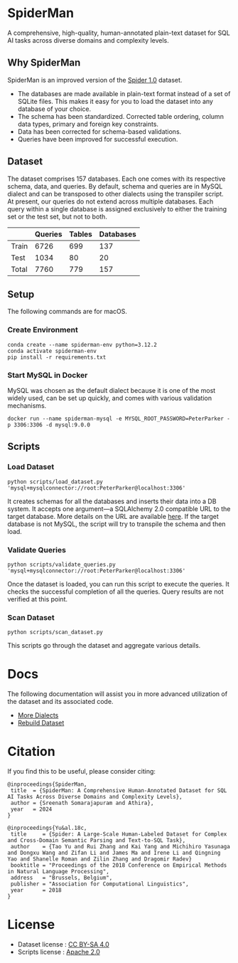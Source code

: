 # SpiderMan
A comprehensive, high-quality, human-annotated plain-text dataset for SQL AI tasks across diverse domains and complexity levels.

## Why SpiderMan
SpiderMan is an improved version of the [Spider 1.0](https://yale-lily.github.io/spider) dataset.

- The databases are made available in plain-text format instead of a set of SQLite files. This makes it easy for you to load the dataset into any database of your choice.
- The schema has been standardized. Corrected table ordering, column data types, primary and foreign key constraints.
- Data has been corrected for schema-based validations.
- Queries have been improved for successful execution.

## Dataset
The dataset comprises 157 databases. Each one comes with its respective schema, data, and queries. By default, schema and queries are in MySQL dialect and can be transposed to other dialects using the transpiler script. At present, our queries do not extend across multiple databases. Each query within a single database is assigned exclusively to either the training set or the test set, but not to both.

||Queries|Tables|Databases|
|-|-|-|-|
|Train|6726|699|137|
|Test|1034|80|20|
|Total|7760|779|157|

## Setup
The following commands are for macOS.

### Create Environment
```
conda create --name spiderman-env python=3.12.2
conda activate spiderman-env
pip install -r requirements.txt
```

### Start MySQL in Docker
MySQL was chosen as the default dialect because it is one of the most widely used, can be set up quickly, and comes with various validation mechanisms.
```
docker run --name spiderman-mysql -e MYSQL_ROOT_PASSWORD=PeterParker -p 3306:3306 -d mysql:9.0.0
```

## Scripts
### Load Dataset
```
python scripts/load_dataset.py 'mysql+mysqlconnector://root:PeterParker@localhost:3306'
```
It creates schemas for all the databases and inserts their data into a DB system. It accepts one argument—a SQLAlchemy 2.0 compatible URL to the target database. More details on the URL are available [here](https://docs.sqlalchemy.org/en/20/core/engines.html#database-urls). If the target database is not MySQL, the script will try to transpile the schema and then load.

### Validate Queries
```
python scripts/validate_queries.py 'mysql+mysqlconnector://root:PeterParker@localhost:3306'
```
Once the dataset is loaded, you can run this script to execute the queries. It checks the successful completion of all the queries. Query results are not verified at this point.

### Scan Dataset
```
python scripts/scan_dataset.py
```
This scripts go through the dataset and aggregate various details.

# Docs
The following documentation will assist you in more advanced utilization of the dataset and its associated code.

- [More Dialects](./docs/MORE_DIALECTS.md)
- [Rebuild Dataset](./docs/REBUILD_DATASET.md)

# Citation

If you find this to be useful, please consider citing:
```
@inproceedings{SpiderMan,
 title  = {SpiderMan: A Comprehensive Human-Annotated Dataset for SQL AI Tasks Across Diverse Domains and Complexity Levels},
 author = {Sreenath Somarajapuram and Athira},
 year   = 2024
}

@inproceedings{Yu&al.18c,
 title     = {Spider: A Large-Scale Human-Labeled Dataset for Complex and Cross-Domain Semantic Parsing and Text-to-SQL Task},
 author    = {Tao Yu and Rui Zhang and Kai Yang and Michihiro Yasunaga and Dongxu Wang and Zifan Li and James Ma and Irene Li and Qingning Yao and Shanelle Roman and Zilin Zhang and Dragomir Radev}
 booktitle = "Proceedings of the 2018 Conference on Empirical Methods in Natural Language Processing",
 address   = "Brussels, Belgium",
 publisher = "Association for Computational Linguistics",
 year      = 2018
}
```

# License
- Dataset license : [CC BY-SA 4.0](https://creativecommons.org/licenses/by-sa/4.0/legalcode)
- Scripts license : [Apache 2.0](https://apache.org/licenses/LICENSE-2.0.txt)
